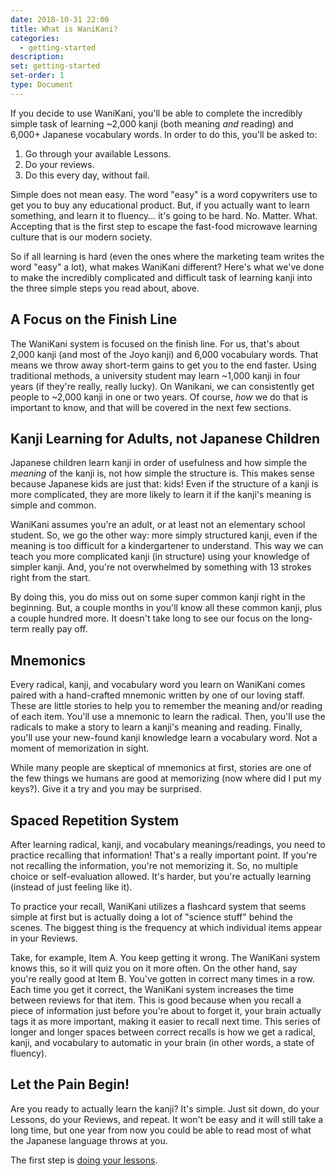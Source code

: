 ```yaml
---
date: 2018-10-31 22:00
title: What is WaniKani?
categories:
  - getting-started
description:
set: getting-started
set-order: 1
type: Document
---
```


If you decide to use WaniKani, you'll be able to complete the incredibly simple task of learning ~2,000 kanji (both meaning _and_ reading) and 6,000+ Japanese vocabulary words. In order to do this, you'll be asked to:

1. Go through your available Lessons.
2. Do your reviews.
3. Do this every day, without fail.

Simple does not mean easy. The word "easy" is a word copywriters use to get you to buy any educational product. But, if you actually want to learn something, and learn it to fluency... it's going to be hard. No. Matter. What. Accepting that is the first step to escape the fast-food microwave learning culture that is our modern society.

So if all learning is hard (even the ones where the marketing team writes the word "easy" a lot), what makes WaniKani different? Here's what we've done to make the incredibly complicated and difficult task of learning kanji into the three simple steps you read about, above.

## A Focus on the Finish Line

The WaniKani system is focused on the finish line. For us, that's about 2,000 kanji (and most of the Joyo kanji) and 6,000 vocabulary words. That means we throw away short-term gains to get you to the end faster. Using traditional methods, a university student may learn ~1,000 kanji in four years (if they're really, really lucky). On Wanikani, we can consistently get people to ~2,000 kanji in one or two years. Of course, _how_ we do that is important to know, and that will be covered in the next few sections.

## Kanji Learning for Adults, not Japanese Children

Japanese children learn kanji in order of usefulness and how simple the _meaning_ of the kanji is, not how simple the structure is. This makes sense because Japanese kids are just that: kids! Even if the structure of a kanji is more complicated, they are more likely to learn it if the kanji's meaning is simple and common.

WaniKani assumes you're an adult, or at least not an elementary school student. So, we go the other way: more simply structured kanji, even if the meaning is too difficult for a kindergartener to understand. This way we can teach you more complicated kanji (in structure) using your knowledge of simpler kanji. And, you're not overwhelmed by something with 13 strokes right from the start.

By doing this, you do miss out on some super common kanji right in the beginning. But, a couple months in you'll know all these common kanji, plus a couple hundred more. It doesn't take long to see our focus on the long-term really pay off.

## Mnemonics

Every radical, kanji, and vocabulary word you learn on WaniKani comes paired with a hand-crafted mnemonic written by one of our loving staff. These are little stories to help you to remember the meaning and/or reading of each item. You'll use a mnemonic to learn the radical. Then, you'll use the radicals to make a story to learn a kanji's meaning and reading. Finally, you'll use your new-found kanji knowledge  learn a vocabulary word. Not a moment of memorization in sight.

While many people are skeptical of mnemonics at first, stories are one of the few things we humans are good at memorizing (now where did I put my keys?). Give it a try and you may be surprised.

## Spaced Repetition System

After learning radical, kanji, and vocabulary meanings/readings, you need to practice recalling that information! That's a really important point. If you're not recalling the information, you're not memorizing it. So, no multiple choice or self-evaluation allowed. It's harder, but you're actually learning (instead of just feeling like it).

To practice your recall, WaniKani utilizes a flashcard system that seems simple at first but is actually doing a lot of "science stuff" behind the scenes. The biggest thing is the frequency at which individual items appear in your Reviews.

Take, for example, Item A. You keep getting it wrong. The WaniKani system knows this, so it will quiz you on it more often. On the other hand, say you're really good at Item B. You've gotten in correct many times in a row. Each time you get it correct, the WaniKani system increases the time between reviews for that item. This is good because when you recall a piece of information just before you're about to forget it, your brain actually tags it as more important, making it easier to recall next time. This series of longer and longer spaces between correct recalls is how we get a radical, kanji, and vocabulary to automatic in your brain (in other words, a state of fluency).

## Let the Pain Begin!

Are you ready to actually learn the kanji? It's simple. Just sit down, do your Lessons, do your Reviews, and repeat. It won't be easy and it will still take a long time, but one year from now you could be able to read most of what the Japanese language throws at you.

The first step is [doing your lessons](/getting-started/first-lessons/).

